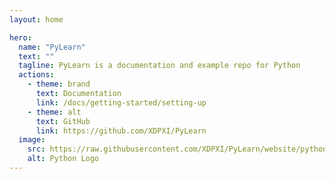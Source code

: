 ```yaml
---
layout: home

hero:
  name: "PyLearn"
  text: ""
  tagline: PyLearn is a documentation and example repo for Python
  actions:
    - theme: brand
      text: Documentation
      link: /docs/getting-started/setting-up
    - theme: alt
      text: GitHub
      link: https://github.com/XDPXI/PyLearn
  image:
    src: https://raw.githubusercontent.com/XDPXI/PyLearn/website/python.svg
    alt: Python Logo
---
```


